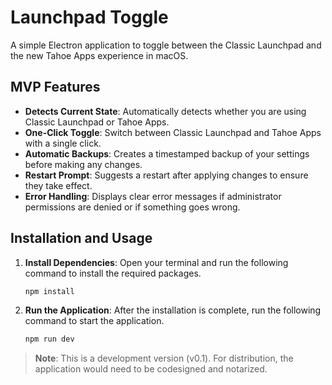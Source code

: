 # Launchpad Toggle

A simple Electron application to toggle between the Classic Launchpad and the new Tahoe Apps experience in macOS.

## MVP Features

*   **Detects Current State**: Automatically detects whether you are using Classic Launchpad or Tahoe Apps.
*   **One-Click Toggle**: Switch between Classic Launchpad and Tahoe Apps with a single click.
*   **Automatic Backups**: Creates a timestamped backup of your settings before making any changes.
*   **Restart Prompt**: Suggests a restart after applying changes to ensure they take effect.
*   **Error Handling**: Displays clear error messages if administrator permissions are denied or if something goes wrong.

## Installation and Usage

1.  **Install Dependencies**:
    Open your terminal and run the following command to install the required packages.
    ```bash
    npm install
    ```

2.  **Run the Application**:
    After the installation is complete, run the following command to start the application.
    ```bash
    npm run dev
    ```

> **Note**: This is a development version (v0.1). For distribution, the application would need to be codesigned and notarized.
